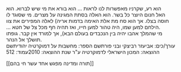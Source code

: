 הוא רע, שקרניו מאפשרות לנו לראות ... הוא בורא את מי שיש לברוא. הוא  
האל חנום היוצר כל בשר. הוא האלה בסתת המגינה על מצרים. מי שסוגד לו  
חוסה בצלו. אך הוא סח מת אלת האימה בדמות אריה) לאלה המפירים את צוו  
... הילחם למען שמו, היה טהור למען חייו, ואז תהיה חף מכל צל של חטא.  
מי שהמלך אהבו יהיה בין הנכבדים בעולם הבא), אך למורד אין קבר. גופתו  
תושלך אל הנהר.  
עורך/כים: אביעזר רביצקי ובני פורתשם הספר: מחשבות על דמוקרטיה יהודיתשם ההוצאה: המכון הישראלי לדמוקרטיה ע"ר שנת ההוצאה: 2010עמוד: 512

[[תורה ומדינה מפגש אחד עשר חי בהם]]